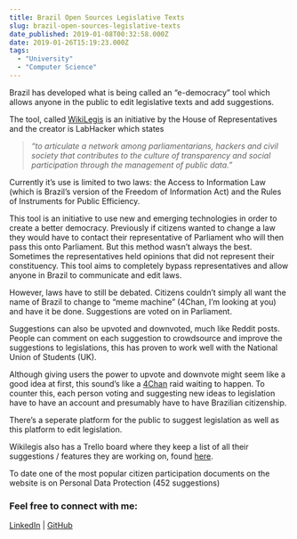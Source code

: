 ```yaml
---
title: Brazil Open Sources Legislative Texts
slug: brazil-open-sources-legislative-texts
date_published: 2019-01-08T00:32:58.000Z
date: 2019-01-26T15:19:23.000Z
tags: 
  - "University"
  - "Computer Science"
---
```


Brazil has developed what is being called an “e-democracy” tool which allows anyone in the public to edit legislative texts and add suggestions.

The tool, called [WikiLegis](https://github.com/labhackercd/wikilegis) is an initiative by the House of Representatives and the creator is LabHacker which states

> *“to articulate a network among parliamentarians, hackers and civil society that contributes to the culture of transparency and social participation through the management of public data.”*

Currently it’s use is limited to two laws: the Access to Information Law (which is Brazil’s version of the Freedom of Information Act) and the Rules of Instruments for Public Efficiency.

This tool is an initiative to use new and emerging technologies in order to create a better democracy. Previously if citizens wanted to change a law they would have to contact their representative of Parliament who will then pass this onto Parliament. But this method wasn’t always the best. Sometimes the representatives held opinions that did not represent their constituency. This tool aims to completely bypass representatives and allow anyone in Brazil to communicate and edit laws.

However, laws have to still be debated. Citizens couldn’t simply all want the name of Brazil to change to “meme machine” (4Chan, I’m looking at you) and have it be done. Suggestions are voted on in Parliament.

Suggestions can also be upvoted and downvoted, much like Reddit posts. People can comment on each suggestion to crowdsource and improve the suggestions to legislations, this has proven to work well with the National Union of Students (UK).

Although giving users the power to upvote and downvote might seem like a good idea at first, this sound’s like a [4Chan](https://en.wikipedia.org/wiki/4chan) raid waiting to happen. To counter this, each person voting and suggesting new ideas to legislation have to have an account and presumably have to have Brazilian citizenship.

There’s a seperate platform for the public to suggest legislation as well as this platform to edit legislation.

Wikilegis also has a Trello board where they keep a list of all their suggestions / features they are working on, found [here](https://trello.com/b/b4hyvcH2/wikilegis).

To date one of the most popular citizen participation documents on the website is on Personal Data Protection (452 suggestions)

### Feel free to connect with me:

[LinkedIn](https://www.linkedin.com/in/brandonls/) | [GitHub](https://github.com/brandonskerritt/)
